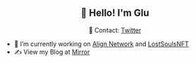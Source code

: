 <h2 align="center">👋 Hello! I'm Glu</h2>
<p align="center">
  📱 Contact: <a href="https://twitter.com/0xglu">Twitter</a>
  
</p>

- 🔭 I’m currently working on [Align Network](https://github.com/AlignNetwork) and [LostSoulsNFT](https://twitter.com/lostsoulsnft)
- ✍️ View my Blog at [Mirror](https://glu.wtf)


<!--START_SECTION:waka-->
<!--END_SECTION:waka-->
